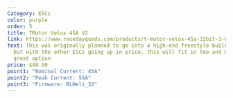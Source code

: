 ```yaml
---
Category: ESCs
color: purple
order: 5
title: TMotor Velox 45A V2
link: https://www.racedayquads.com/products/t-motor-velox-45a-32bit-3-6s-30x30-4in1-esc-1
text: This was originally planned to go into a high-end freestyle build list,
  but with the other ESCs going up in price, this will fit in too and will be a
  great option
price: $40.99
point1: "Nominal Current: 45A"
point2: "Peak Current: 55A"
point3: "Firmware: BLHeli_32"
---
```

